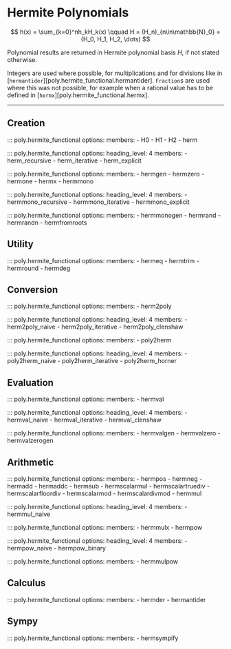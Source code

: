 # Hermite Polynomials

$$
    h(x) = \sum_{k=0}^nh_kH_k(x) \qquad H = (H_n)_{n\in\mathbb{N}_0} = (H_0, H_1, H_2, \dots)
$$

Polynomial results are returned in Hermite polynomial basis $H$, if not stated otherwise.

Integers are used where possible, for multiplications and for divisions like in [`hermantider`][poly.hermite_functional.hermantider]. `Fraction`s are used where this was not possible, for example when a rational value has to be defined in [`hermx`][poly.hermite_functional.hermx].

---

## Creation

::: poly.hermite_functional
    options:
      members:
        - H0
        - H1
        - H2
        - herm

::: poly.hermite_functional
    options:
      heading_level: 4
      members:
        - herm_recursive
        - herm_iterative
        - herm_explicit

::: poly.hermite_functional
    options:
      members:
        - hermgen
        - hermzero
        - hermone
        - hermx
        - hermmono

::: poly.hermite_functional
    options:
      heading_level: 4
      members:
        - hermmono_recursive
        - hermmono_iterative
        - hermmono_explicit

::: poly.hermite_functional
    options:
      members:
        - hermmonogen
        - hermrand
        - hermrandn
        - hermfromroots

## Utility

::: poly.hermite_functional
    options:
      members:
        - hermeq
        - hermtrim
        - hermround
        - hermdeg

## Conversion

::: poly.hermite_functional
    options:
      members:
        - herm2poly

::: poly.hermite_functional
    options:
      heading_level: 4
      members:
        - herm2poly_naive
        - herm2poly_iterative
        - herm2poly_clenshaw

::: poly.hermite_functional
    options:
      members:
        - poly2herm

::: poly.hermite_functional
    options:
      heading_level: 4
      members:
        - poly2herm_naive
        - poly2herm_iterative
        - poly2herm_horner

## Evaluation

::: poly.hermite_functional
    options:
      members:
        - hermval

::: poly.hermite_functional
    options:
      heading_level: 4
      members:
        - hermval_naive
        - hermval_iterative
        - hermval_clenshaw

::: poly.hermite_functional
    options:
      members:
        - hermvalgen
        - hermvalzero
        - hermvalzerogen

## Arithmetic

::: poly.hermite_functional
    options:
      members:
        - hermpos
        - hermneg
        - hermadd
        - hermaddc
        - hermsub
        - hermscalarmul
        - hermscalartruediv
        - hermscalarfloordiv
        - hermscalarmod
        - hermscalardivmod
        - hermmul

::: poly.hermite_functional
    options:
      heading_level: 4
      members:
        - hermmul_naive

::: poly.hermite_functional
    options:
      members:
        - hermmulx
        - hermpow

::: poly.hermite_functional
    options:
      heading_level: 4
      members:
        - hermpow_naive
        - hermpow_binary
    
::: poly.hermite_functional
    options:
      members:
        - hermmulpow

## Calculus

::: poly.hermite_functional
    options:
      members:
        - hermder
        - hermantider

## Sympy

::: poly.hermite_functional
    options:
      members:
        - hermsympify
